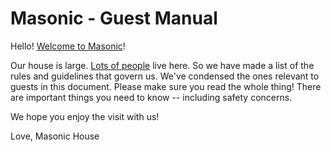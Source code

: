 # Masonic - Guest Manual

Hello! [Welcome to Masonic](http://masonic.io)!

Our house is large. [Lots of people](/contact.md) live here.
So we have made a list of the rules and guidelines that govern
us. We've condensed the ones relevant to guests in this document.
Please make sure you read the whole thing! There are important
things you need to know -- including safety concerns.

We hope you enjoy the visit with us!

Love,
Masonic House
